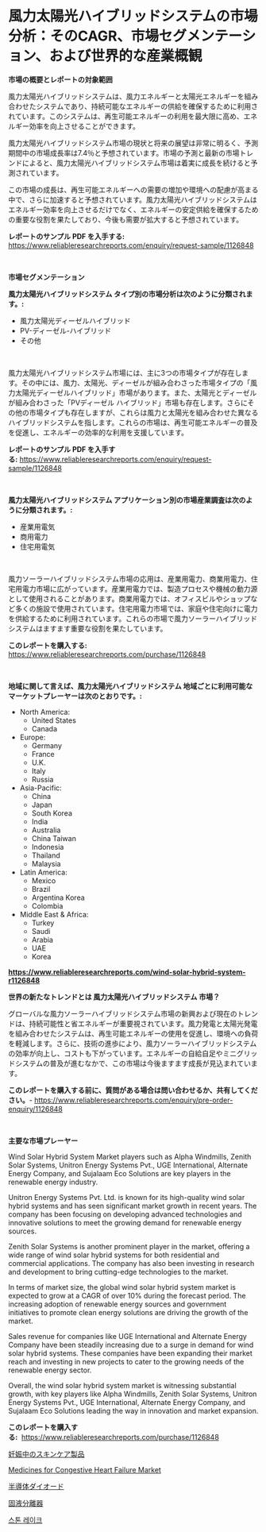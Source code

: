 <p><h1>風力太陽光ハイブリッドシステムの市場分析：そのCAGR、市場セグメンテーション、および世界的な産業概観</h1></p><p><strong>市場の概要とレポートの対象範囲</strong></p>
<p><p>風力太陽光ハイブリッドシステムは、風力エネルギーと太陽光エネルギーを組み合わせたシステムであり、持続可能なエネルギーの供給を確保するために利用されています。このシステムは、再生可能エネルギーの利用を最大限に高め、エネルギー効率を向上させることができます。</p><p>風力太陽光ハイブリッドシステム市場の現状と将来の展望は非常に明るく、予測期間中の市場成長率は7.4％と予想されています。市場の予測と最新の市場トレンドによると、風力太陽光ハイブリッドシステム市場は着実に成長を続けると予測されています。</p><p>この市場の成長は、再生可能エネルギーへの需要の増加や環境への配慮が高まる中で、さらに加速すると予想されています。風力太陽光ハイブリッドシステムはエネルギー効率を向上させるだけでなく、エネルギーの安定供給を確保するための重要な役割を果たしており、今後も需要が拡大すると予想されています。</p></p>
<p><strong>レポートのサンプル PDF を入手する:</strong> <a href="https://www.reliableresearchreports.com/enquiry/request-sample/1126848">https://www.reliableresearchreports.com/enquiry/request-sample/1126848</a></p>
<p>&nbsp;</p>
<p><strong>市場セグメンテーション</strong></p>
<p><strong>風力太陽光ハイブリッドシステム タイプ別の市場分析は次のように分類されます。:</strong></p>
<p><ul><li>風力太陽光ディーゼルハイブリッド</li><li>PV-ディーゼル-ハイブリッド</li><li>その他</li></ul></p>
<p>&nbsp;</p>
<p><p>風力太陽光ハイブリッドシステム市場には、主に3つの市場タイプが存在します。その中には、風力、太陽光、ディーゼルが組み合わさった市場タイプの「風力太陽光ディーゼルハイブリッド」市場があります。また、太陽光とディーゼルが組み合わさった「PVディーゼル ハイブリッド」市場も存在します。さらにその他の市場タイプも存在しますが、これらは風力と太陽光を組み合わせた異なるハイブリッドシステムを指します。これらの市場は、再生可能エネルギーの普及を促進し、エネルギーの効率的な利用を支援しています。</p></p>
<p><strong>レポートのサンプル PDF を入手する:</strong>&nbsp;<a href="https://www.reliableresearchreports.com/enquiry/request-sample/1126848">https://www.reliableresearchreports.com/enquiry/request-sample/1126848</a></p>
<p>&nbsp;</p>
<p><strong> 風力太陽光ハイブリッドシステム アプリケーション別の市場産業調査は次のように分類されます。:</strong></p>
<p><ul><li>産業用電気</li><li>商用電力</li><li>住宅用電気</li></ul></p>
<p>&nbsp;</p>
<p><p>風力ソーラーハイブリッドシステム市場の応用は、産業用電力、商業用電力、住宅用電力市場に広がっています。産業用電力では、製造プロセスや機械の動力源として使用されることがあります。商業用電力では、オフィスビルやショップなど多くの施設で使用されています。住宅用電力市場では、家庭や住宅向けに電力を供給するために利用されています。これらの市場で風力ソーラーハイブリッドシステムはますます重要な役割を果たしています。</p></p>
<p><strong>このレポートを購入する:</strong>&nbsp; <a href="https://www.reliableresearchreports.com/purchase/1126848">https://www.reliableresearchreports.com/purchase/1126848</a></p>
<p>&nbsp;</p>
<p><strong>地域に関して言えば、風力太陽光ハイブリッドシステム 地域ごとに利用可能なマーケットプレーヤーは次のとおりです。:</strong></p>
<p><ul>
    <li>
        North America:
        <ul>
            <li>United States</li>
            <li>Canada</li>
        </ul>
    </li>
    <li>
        Europe:
        <ul>
            <li>Germany</li>
            <li>France</li>
            <li>U.K.</li>
            <li>Italy</li>
            <li>Russia</li>
        </ul>
    </li>
    <li>
        Asia-Pacific:
        <ul>
            <li>China</li>
            <li>Japan</li>
            <li>South Korea</li>
            <li>India</li>
            <li>Australia</li>
            <li>China Taiwan</li>
            <li>Indonesia</li>
            <li>Thailand</li>
            <li>Malaysia</li>
        </ul>
    </li>
    <li>
        Latin America:
        <ul>
            <li>Mexico</li>
            <li>Brazil</li>
            <li>Argentina Korea</li>
            <li>Colombia</li>
        </ul>
    </li>
    <li>
        Middle East & Africa:
        <ul>
            <li>Turkey</li>
            <li>Saudi</li>
            <li>Arabia</li>
            <li>UAE</li>
            <li>Korea</li>
        </ul>
    </li>
    </ul></p>
<p><strong><a href="https://www.reliableresearchreports.com/wind-solar-hybrid-system-r1126848">https://www.reliableresearchreports.com/wind-solar-hybrid-system-r1126848</a></strong>&nbsp;</p>
<p><strong>世界の新たなトレンドとは 風力太陽光ハイブリッドシステム 市場？</strong></p>
<p><p>グローバルな風力ソーラーハイブリッドシステム市場の新興および現在のトレンドは、持続可能性と省エネルギーが重要視されています。風力発電と太陽光発電を組み合わせたシステムは、再生可能エネルギーの使用を促進し、環境への負荷を軽減します。さらに、技術の進歩により、風力ソーラーハイブリッドシステムの効率が向上し、コストも下がっています。エネルギーの自給自足やミニグリッドシステムの普及が進むなかで、この市場は今後ますます成長が見込まれています。</p></p>
<p><strong>このレポートを購入する前に、質問がある場合は問い合わせるか、共有してください。</strong>- <a href="https://www.reliableresearchreports.com/enquiry/pre-order-enquiry/1126848">https://www.reliableresearchreports.com/enquiry/pre-order-enquiry/1126848</a></p>
<p>&nbsp;</p>
<p><strong>主要な市場プレーヤー</strong></p>
<p><p>Wind Solar Hybrid System Market players such as Alpha Windmills, Zenith Solar Systems, Unitron Energy Systems Pvt., UGE International, Alternate Energy Company, and Sujalaam Eco Solutions are key players in the renewable energy industry. </p><p>Unitron Energy Systems Pvt. Ltd. is known for its high-quality wind solar hybrid systems and has seen significant market growth in recent years. The company has been focusing on developing advanced technologies and innovative solutions to meet the growing demand for renewable energy sources. </p><p>Zenith Solar Systems is another prominent player in the market, offering a wide range of wind solar hybrid systems for both residential and commercial applications. The company has also been investing in research and development to bring cutting-edge technologies to the market.</p><p>In terms of market size, the global wind solar hybrid system market is expected to grow at a CAGR of over 10% during the forecast period. The increasing adoption of renewable energy sources and government initiatives to promote clean energy solutions are driving the growth of the market.</p><p>Sales revenue for companies like UGE International and Alternate Energy Company have been steadily increasing due to a surge in demand for wind solar hybrid systems. These companies have been expanding their market reach and investing in new projects to cater to the growing needs of the renewable energy sector.</p><p>Overall, the wind solar hybrid system market is witnessing substantial growth, with key players like Alpha Windmills, Zenith Solar Systems, Unitron Energy Systems Pvt., UGE International, Alternate Energy Company, and Sujalaam Eco Solutions leading the way in innovation and market expansion.</p></p>
<p><strong>このレポートを購入する:</strong>&nbsp;&nbsp;<a href="https://www.reliableresearchreports.com/purchase/1126848">https://www.reliableresearchreports.com/purchase/1126848</a></p>
<p><p><a href="https://medium.com/@murraycod1929/%E5%A6%8A%E5%A8%A0%E4%B8%AD%E3%81%AE%E8%82%8C%E3%82%B1%E3%82%A2%E8%A3%BD%E5%93%81%E5%B8%82%E5%A0%B4%E3%81%AE%E3%82%B7%E3%82%A7%E3%82%A2%E3%81%AE%E9%80%B2%E5%8C%96%E3%81%A8%E5%B8%82%E5%A0%B4%E6%88%90%E9%95%B7%E3%83%88%E3%83%AC%E3%83%B3%E3%83%89-2024%E5%B9%B4-2031%E5%B9%B4-09ef46997c05">妊娠中のスキンケア製品</a></p><p><a href="https://github.com/Airanohannonzb68e5pb53oc1/Market-Research-Report-List-2/blob/main/medicines-for-congestive-heart-failure-market.md">Medicines for Congestive Heart Failure Market</a></p><p><a href="https://github.com/AriMuller2009/Market-Research-Report-List-1/blob/main/731513824669.md">半導体ダイオード</a></p><p><a href="https://medium.com/@alletty768546/2024%E5%B9%B4%E3%81%8B%E3%82%892031%E5%B9%B4%E3%81%AE%E6%9C%9F%E9%96%93%E3%81%AB%E4%BA%88%E6%B8%AC%E3%81%95%E3%82%8C%E3%82%8B%E5%9B%BA%E5%BD%A2%E6%B6%B2%E4%BD%93%E5%88%86%E9%9B%A2%E5%99%A8%E5%B8%82%E5%A0%B4%E3%81%AE%E5%88%86%E6%9E%90%E3%81%A8%E3%82%B5%E3%82%A4%E3%82%BA%E4%BA%88%E6%B8%AC-633e18a9cc87">固液分離器</a></p><p><a href="https://github.com/JeromeRtyau89966/Market-Research-Report-List-1/blob/main/443544922702.md">스톤 레이크</a></p></p>